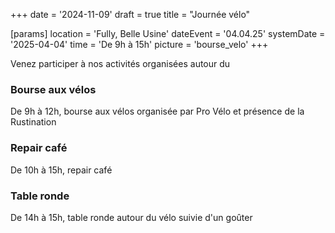 +++
date = '2024-11-09'
draft = true
title = "Journée vélo"

[params]
location = 'Fully, Belle Usine'
dateEvent = '04.04.25'
systemDate = '2025-04-04'
time = 'De 9h à 15h'
picture = 'bourse_velo'
+++

Venez participer à nos activités organisées autour du

### Bourse aux vélos

De 9h à 12h, bourse aux vélos organisée par Pro Vélo et présence de la Rustination

### Repair café

De 10h à 15h, repair café

### Table ronde

De 14h à 15h, table ronde autour du vélo suivie d'un goûter
